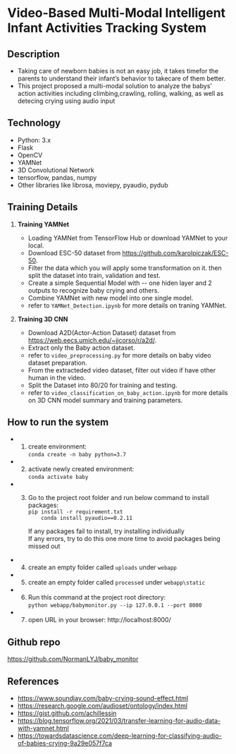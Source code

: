 # Video-Based Multi-Modal Intelligent Infant Activities Tracking System

## Description
* Taking care of newborn babies is not an easy job, it takes timefor the parents to understand their infant’s behavior to takecare of them better. 
* This project proposed a multi-modal solution to analyze the babys’ action activities including climbing,crawling, rolling, walking, as well as detecing crying using audio input




## Technology
* Python: 3.x
* Flask
* OpenCV
* YAMNet
* 3D Convolutional Network
* tensorflow, pandas, numpy
* Other libraries like librosa, moviepy, pyaudio, pydub

## Training Details

1. **Training YAMNet**
      * Loading YAMNet from TensorFlow Hub or download YAMNet to your local.
      * Download ESC-50 dataset from https://github.com/karolpiczak/ESC-50.
      * Filter the data which you will apply some transformation on it. then split the dataset into train, validation and test.
      * Create a simple Sequential Model with -- one hiden layer and 2 outputs to recognize baby crying and others.
      * Combine YAMNet with new model into one single model.
      * refer to ```YAMNet_Detection.ipynb``` for more details on traning YAMNet.

2. **Training 3D CNN**
      * Download A2D(Actor-Action Dataset) dataset from https://web.eecs.umich.edu/~jjcorso/r/a2d/.
      * Extract only the Baby action dataset.
      * refer to ```video_preprocessing.py``` for more details on baby video dataset preparation.
      * From the extracteded video dataset, filter out video if have other human in the video.
      * Split the Dataset into 80/20 for training and testing.
      * refer to ```video_classification_on_baby_action.ipynb``` for more details on 3D CNN model summary and training parameters.
       

## How to run the system


* 1. create environment:   
            ```
      	conda create -n baby python=3.7
            ```

* 2. activate newly created environment:   
            ```
      	conda activate baby
            ```

* 3. Go to the project root folder and run below command to install packages:   
            ```
      	pip install -r requirement.txt  
            ```   
            ```    
            conda install pyaudio==0.2.11
            ```

     If any packages fail to install, try installing individually      
     If any errors, try to do this one more time to avoid packages being missed out   

* 4.  create an empty folder called `uploads` under `webapp`  
* 5.  create an empty folder called `processed` under `webapp\static`  

* 6. Run this command at the project root directory:  
             ```
             python webapp/babymonitor.py --ip 127.0.0.1 --port 8000
             ```
* 7. open URL in your browser: http://localhost:8000/


## Github repo   
https://github.com/NormanLYJ/baby_monitor
## References

* https://www.soundjay.com/baby-crying-sound-effect.html
* https://research.google.com/audioset/ontology/index.html
* https://gist.github.com/achillessin
* https://blog.tensorflow.org/2021/03/transfer-learning-for-audio-data-with-yamnet.html
* https://towardsdatascience.com/deep-learning-for-classifying-audio-of-babies-crying-9a29e057f7ca

